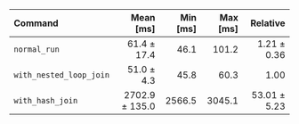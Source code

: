 | Command | Mean [ms] | Min [ms] | Max [ms] | Relative |
|:---|---:|---:|---:|---:|
| `normal_run` | 61.4 ± 17.4 | 46.1 | 101.2 | 1.21 ± 0.36 |
| `with_nested_loop_join` | 51.0 ± 4.3 | 45.8 | 60.3 | 1.00 |
| `with_hash_join` | 2702.9 ± 135.0 | 2566.5 | 3045.1 | 53.01 ± 5.23 |
